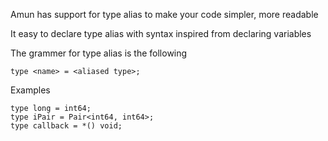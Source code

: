 Amun has support for type alias to make your code simpler, more readable

It easy to declare type alias with syntax inspired from declaring variables

The grammer for type alias is the following

```
type <name> = <aliased type>;
```

Examples

```
type long = int64;
type iPair = Pair<int64, int64>;
type callback = *() void;
```